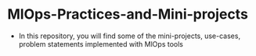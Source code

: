 # MlOps-Practices-and-Mini-projects
* In this repository, you will find some of the mini-projects, use-cases, problem statements implemented with MlOps tools
